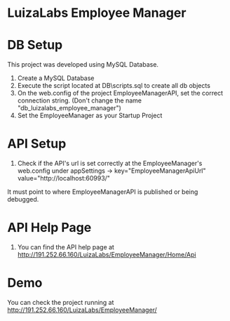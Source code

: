 # LuizaLabs Employee Manager


# DB Setup
This project was developed using MySQL Database.
1. Create a MySQL Database
2. Execute the script located at DB\scripts.sql to create all db objects
3. On the web.config of the project EmployeeManagerAPI, set the correct connection string. (Don't change the name "db_luizalabs_employee_manager")
4. Set the EmployeeManager as your Startup Project

# API Setup
1. Check if the API's url is set correctly at the EmployeeManager's web.config under 
appSettings -> key="EmployeeManagerApiUrl" value="http://localhost:60993/"

It must point to where EmployeeManagerAPI is published or being debugged.


# API Help Page
1. You can find the API help page at http://191.252.66.160/LuizaLabs/EmployeeManager/Home/Api


# Demo

You can check the project running at http://191.252.66.160/LuizaLabs/EmployeeManager/
